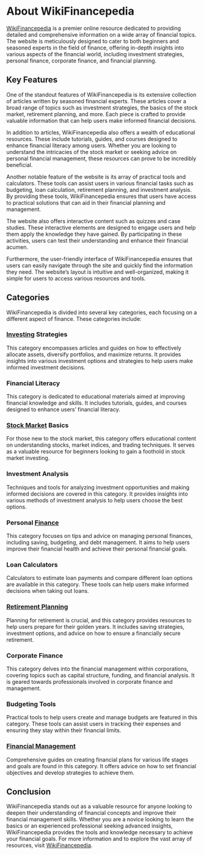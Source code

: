 # About WikiFinancepedia

[WikiFinancepedia](https://wikifinancepedia.com/) is a premier online resource dedicated to providing detailed and comprehensive information on a wide array of financial topics. The website is meticulously designed to cater to both beginners and seasoned experts in the field of finance, offering in-depth insights into various aspects of the financial world, including investment strategies, personal finance, corporate finance, and financial planning.

## Key Features

One of the standout features of WikiFinancepedia is its extensive collection of articles written by seasoned financial experts. These articles cover a broad range of topics such as investment strategies, the basics of the stock market, retirement planning, and more. Each piece is crafted to provide valuable information that can help users make informed financial decisions.

In addition to articles, WikiFinancepedia also offers a wealth of educational resources. These include tutorials, guides, and courses designed to enhance financial literacy among users. Whether you are looking to understand the intricacies of the stock market or seeking advice on personal financial management, these resources can prove to be incredibly beneficial.

Another notable feature of the website is its array of practical tools and calculators. These tools can assist users in various financial tasks such as budgeting, loan calculation, retirement planning, and investment analysis. By providing these tools, WikiFinancepedia ensures that users have access to practical solutions that can aid in their financial planning and management.

The website also offers interactive content such as quizzes and case studies. These interactive elements are designed to engage users and help them apply the knowledge they have gained. By participating in these activities, users can test their understanding and enhance their financial acumen.

Furthermore, the user-friendly interface of WikiFinancepedia ensures that users can easily navigate through the site and quickly find the information they need. The website’s layout is intuitive and well-organized, making it simple for users to access various resources and tools.

## Categories

WikiFinancepedia is divided into several key categories, each focusing on a different aspect of finance. These categories include:

### [Investing](https://wikifinancepedia.com/category/investing) Strategies

This category encompasses articles and guides on how to effectively allocate assets, diversify portfolios, and maximize returns. It provides insights into various investment options and strategies to help users make informed investment decisions.

### Financial Literacy

This category is dedicated to educational materials aimed at improving financial knowledge and skills. It includes tutorials, guides, and courses designed to enhance users’ financial literacy.

### [Stock Market](https://wikifinancepedia.com/category/investing/trading) Basics

For those new to the stock market, this category offers educational content on understanding stocks, market indices, and trading techniques. It serves as a valuable resource for beginners looking to gain a foothold in stock market investing.

### Investment Analysis

Techniques and tools for analyzing investment opportunities and making informed decisions are covered in this category. It provides insights into various methods of investment analysis to help users choose the best options.

### Personal [Finance](https://wikifinancepedia.com/category/finance)

This category focuses on tips and advice on managing personal finances, including saving, budgeting, and debt management. It aims to help users improve their financial health and achieve their personal financial goals.

### Loan Calculators

Calculators to estimate loan payments and compare different loan options are available in this category. These tools can help users make informed decisions when taking out loans.

### [Retirement Planning](https://wikifinancepedia.com/category/finance/retirement-planning)

Planning for retirement is crucial, and this category provides resources to help users prepare for their golden years. It includes saving strategies, investment options, and advice on how to ensure a financially secure retirement.

### Corporate Finance

This category delves into the financial management within corporations, covering topics such as capital structure, funding, and financial analysis. It is geared towards professionals involved in corporate finance and management.

### Budgeting Tools

Practical tools to help users create and manage budgets are featured in this category. These tools can assist users in tracking their expenses and ensuring they stay within their financial limits.

### [Financial Management](https://wikifinancepedia.com/category/finance/financial-management)

Comprehensive guides on creating financial plans for various life stages and goals are found in this category. It offers advice on how to set financial objectives and develop strategies to achieve them.

## Conclusion

WikiFinancepedia stands out as a valuable resource for anyone looking to deepen their understanding of financial concepts and improve their financial management skills. Whether you are a novice looking to learn the basics or an experienced professional seeking advanced insights, WikiFinancepedia provides the tools and knowledge necessary to achieve your financial goals. For more information and to explore the vast array of resources, visit [WikiFinancepedia](https://github.com/csmebusiness/invest/blob/main/about.html).
